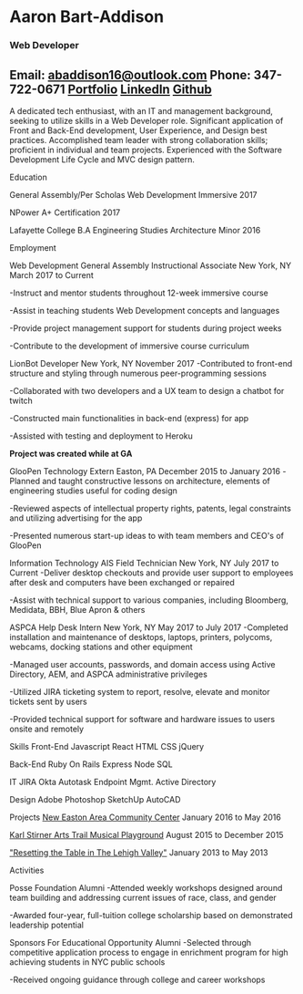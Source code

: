 # Aaron Bart-Addison
### **Web Developer**

Email: abaddison16@outlook.com
Phone: 347-722-0671
[Portfolio](ronaddy.github.io)
[LinkedIn](linkedin.com/in/abaddison16/)
[Github](github.com/RonAddy)
---
A dedicated tech enthusiast, with an IT and management background, seeking to utilize skills in a Web Developer role. Significant application of Front and Back-End development, User Experience, and Design best practices.  Accomplished team leader with strong collaboration skills; proficient in individual and team projects. Experienced with the Software Development Life Cycle and MVC design pattern.

Education

General Assembly/Per Scholas
Web Development Immersive
2017

NPower
A+ Certification
2017

Lafayette College
B.A Engineering Studies
Architecture Minor
2016

Employment 

Web Development 
General Assembly
Instructional Associate
New York, NY
March 2017 to Current

-Instruct and mentor students throughout 12-week immersive course

-Assist in teaching students Web Development concepts and languages

-Provide project management support for students during project weeks

-Contribute to the development of immersive course curriculum 


LionBot
Developer
New York, NY
November 2017
-Contributed to front-end structure and styling through numerous peer-programming sessions

-Collaborated with two developers and a UX team to design a chatbot for twitch

-Constructed main functionalities in back-end (express) for app

-Assisted with testing and deployment to Heroku

**Project was created while at GA**

GlooPen
Technology Extern
Easton, PA
December 2015 to January 2016
-Planned and taught constructive lessons on architecture, elements of engineering studies useful for coding design

-Reviewed aspects of intellectual property rights, patents, legal constraints and utilizing advertising for the app

-Presented numerous start-up ideas to with team members and CEO's of GlooPen


Information Technology
AIS
Field Technician
New York, NY
July 2017 to Current
-Deliver desktop checkouts and provide user support to employees after desk and computers have been exchanged or repaired

-Assist with technical support to various companies, including Bloomberg, Medidata, BBH, Blue Apron & others

ASPCA
Help Desk Intern
New York, NY
May 2017 to July 2017
-Completed installation and maintenance of desktops, laptops, printers, polycoms, webcams, docking stations and other equipment

-Managed user accounts, passwords, and domain access using Active Directory, AEM, and ASPCA administrative privileges 

-Utilized JIRA ticketing system to report, resolve, elevate and monitor tickets sent by users 

-Provided technical support for software and hardware issues to users onsite and remotely 

Skills
Front-End
Javascript
React
HTML
CSS
jQuery

Back-End
Ruby On Rails
Express
Node
SQL

IT
JIRA
Okta
Autotask Endpoint Mgmt.
Active Directory

Design
Adobe Photoshop
SketchUp
AutoCAD

Projects
[New Easton Area Community Center](https://www.youtube.com/watch?v=1DJS8skHULk)
January 2016 to May 2016

[Karl Stirner Arts Trail Musical Playground](https://sites.lafayette.edu/egrs451-fa15/ksat-playground/)
August 2015 to December 2015

["Resetting the Table in The Lehigh Valley"](https://sustainability.lafayette.edu/wp-content/uploads/sites/19/2016/03/Resetting-the-Table-in-the-Lehigh-Valley-Final-Print-Version-June-2014.pdf)
January 2013 to May 2013


Activities

Posse Foundation
Alumni
-Attended weekly workshops designed around team building and addressing current issues of race, class, and gender

-Awarded four-year, full-tuition college scholarship based on demonstrated leadership potential

Sponsors For Educational Opportunity
Alumni
-Selected through competitive application process to engage in enrichment program for high achieving students in NYC public schools

-Received ongoing guidance through college and career workshops
